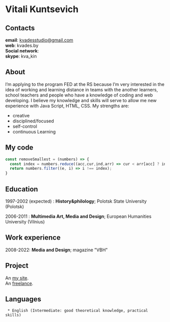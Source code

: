 Vitali Kuntsevich
=======

Contacts
-----------

**email**: kvadesstudio@gmail.com  
**web**: kvades.by  
**Social network**:  
**skype**: kva_kin


About
-----------
I’m applying to the program FED at the RS because I’m very interested in the idea of working and learning distance in teams with the another learners, school teachers and people who have a knowledge of coding and web developing.
I believe my knowledge and skills will serve to allow me new experience with Java Script, HTML, CSS.
My strengths are:
   * creative
   * disciplined/focused
   * self-control  
   * continuous Learning

My code
-----------
```javascript
const removeSmallest = (numbers) => {
  const index = numbers.reduce((acc,cur,ind,arr) => cur < arr[acc] ? ind : acc, 0);
  return numbers.filter((e, i) => i !== index);
}
```

Education
-----------
1997-2002 (expected)
:   **History&philology**; Polotsk State University (Polotsk)

2006-2011
:   **Multimedia Art, Media and Design**; European Humanities University (Vilnius)  


Work experience
-----------
2008-2022: **Media and Design**; magazine "VBH"    


Project
-----------
An [my site](http://kvades.by).  
An [freelance](http://ooopbk.by). 

Languages
-----------

     * English (Intermediate: good theoretical knowledge, practical skills)